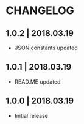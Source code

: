 # CHANGELOG

## 1.0.2 | 2018.03.19
* JSON constants updated

## 1.0.1 | 2018.03.19
* READ.ME updated

## 1.0.0 | 2018.03.19
* Initial release
